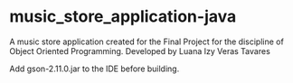 # music_store_application-java
A music store application created for the Final Project for the discipline of Object Oriented Programming.
Developed by Luana Izy Veras Tavares

Add gson-2.11.0.jar to the IDE before building.
